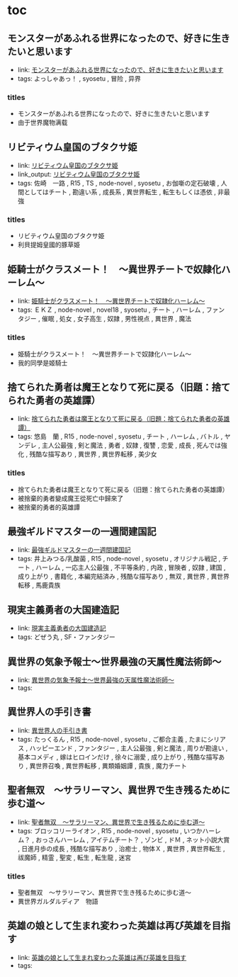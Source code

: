 # toc

## モンスターがあふれる世界になったので、好きに生きたいと思います

- link: [モンスターがあふれる世界になったので、好きに生きたいと思います](%E3%83%A2%E3%83%B3%E3%82%B9%E3%82%BF%E3%83%BC%E3%81%8C%E3%81%82%E3%81%B5%E3%82%8C%E3%82%8B%E4%B8%96%E7%95%8C%E3%81%AB%E3%81%AA%E3%81%A3%E3%81%9F%E3%81%AE%E3%81%A7%E3%80%81%E5%A5%BD%E3%81%8D%E3%81%AB%E7%94%9F%E3%81%8D%E3%81%9F%E3%81%84%E3%81%A8%E6%80%9D%E3%81%84%E3%81%BE%E3%81%99/)
- tags: よっしゃあっ！ , syosetu , 冒险 , 异界

### titles

- モンスターがあふれる世界になったので、好きに生きたいと思います
- 由于世界魔物满载

## リビティウム皇国のブタクサ姫

- link: [リビティウム皇国のブタクサ姫](%E3%83%AA%E3%83%93%E3%83%86%E3%82%A3%E3%82%A6%E3%83%A0%E7%9A%87%E5%9B%BD%E3%81%AE%E3%83%96%E3%82%BF%E3%82%AF%E3%82%B5%E5%A7%AB/)
- link_output: [リビティウム皇国のブタクサ姫](../cm_out/%E3%83%AA%E3%83%93%E3%83%86%E3%82%A3%E3%82%A6%E3%83%A0%E7%9A%87%E5%9B%BD%E3%81%AE%E3%83%96%E3%82%BF%E3%82%AF%E3%82%B5%E5%A7%AB/)
- tags: 佐崎　一路 , R15 , TS , node-novel , syosetu , お伽噺の定石破壊 , 人間としてはチート , 勘違い系 , 成長系 , 異世界転生 , 転生もしくは憑依 , 非最強

### titles

- リビティウム皇国のブタクサ姫
- 利貝提姆皇國的豚草姫

## 姫騎士がクラスメート！　〜異世界チートで奴隷化ハーレム〜

- link: [姫騎士がクラスメート！　〜異世界チートで奴隷化ハーレム〜](%E5%A7%AB%E9%A8%8E%E5%A3%AB%E3%81%8C%E3%82%AF%E3%83%A9%E3%82%B9%E3%83%A1%E3%83%BC%E3%83%88%EF%BC%81%E3%80%80%E3%80%9C%E7%95%B0%E4%B8%96%E7%95%8C%E3%83%81%E3%83%BC%E3%83%88%E3%81%A7%E5%A5%B4%E9%9A%B7%E5%8C%96%E3%83%8F%E3%83%BC%E3%83%AC%E3%83%A0%E3%80%9C/)
- tags: ＥＫＺ , node-novel , novel18 , syosetu , チート , ハーレム , ファンタジー , 催眠 , 処女 , 女子高生 , 奴隷 , 男性視点 , 異世界 , 魔法

### titles

- 姫騎士がクラスメート！　〜異世界チートで奴隷化ハーレム〜
- 我的同學是姬騎士

## 捨てられた勇者は魔王となりて死に戻る（旧題：捨てられた勇者の英雄譚）

- link: [捨てられた勇者は魔王となりて死に戻る（旧題：捨てられた勇者の英雄譚）](%E6%8D%A8%E3%81%A6%E3%82%89%E3%82%8C%E3%81%9F%E5%8B%87%E8%80%85%E3%81%AF%E9%AD%94%E7%8E%8B%E3%81%A8%E3%81%AA%E3%82%8A%E3%81%A6%E6%AD%BB%E3%81%AB%E6%88%BB%E3%82%8B%EF%BC%88%E6%97%A7%E9%A1%8C%EF%BC%9A%E6%8D%A8%E3%81%A6%E3%82%89%E3%82%8C%E3%81%9F%E5%8B%87%E8%80%85%E3%81%AE%E8%8B%B1%E9%9B%84%E8%AD%9A%EF%BC%89/)
- tags: 悠島　蘭 , R15 , node-novel , syosetu , チート , ハーレム , バトル , ヤンデレ , 主人公最強 , 剣と魔法 , 勇者 , 奴隷 , 復讐 , 恋愛 , 成長 , 死んでは強化 , 残酷な描写あり , 異世界 , 異世界転移 , 美少女

### titles

- 捨てられた勇者は魔王となりて死に戻る（旧題：捨てられた勇者の英雄譚）
- 被捨棄的勇者變成魔王從死亡中歸來了
- 被捨棄的勇者的英雄譚

## 最強ギルドマスターの一週間建国記

- link: [最強ギルドマスターの一週間建国記](%E6%9C%80%E5%BC%B7%E3%82%AE%E3%83%AB%E3%83%89%E3%83%9E%E3%82%B9%E3%82%BF%E3%83%BC%E3%81%AE%E4%B8%80%E9%80%B1%E9%96%93%E5%BB%BA%E5%9B%BD%E8%A8%98/)
- tags: 井上みつる/乳酸菌 , R15 , node-novel , syosetu , オリジナル戦記 , チート , ハーレム , 一応主人公最強 , 不平等条約 , 内政 , 冒険者 , 奴隷 , 建国 , 成り上がり , 書籍化 , 本編完結済み , 残酷な描写あり , 無双 , 異世界 , 異世界転移 , 馬鹿貴族

## 現実主義勇者の大国建造記

- link: [現実主義勇者の大国建造記](%E7%8F%BE%E5%AE%9F%E4%B8%BB%E7%BE%A9%E5%8B%87%E8%80%85%E3%81%AE%E5%A4%A7%E5%9B%BD%E5%BB%BA%E9%80%A0%E8%A8%98/)
- tags: どぜう丸 , SF・ファンタジー

## 異世界の気象予報士～世界最強の天属性魔法術師～

- link: [異世界の気象予報士～世界最強の天属性魔法術師～](%E7%95%B0%E4%B8%96%E7%95%8C%E3%81%AE%E6%B0%97%E8%B1%A1%E4%BA%88%E5%A0%B1%E5%A3%AB%EF%BD%9E%E4%B8%96%E7%95%8C%E6%9C%80%E5%BC%B7%E3%81%AE%E5%A4%A9%E5%B1%9E%E6%80%A7%E9%AD%94%E6%B3%95%E8%A1%93%E5%B8%AB%EF%BD%9E/)
- tags: 

## 異世界人の手引き書

- link: [異世界人の手引き書](%E7%95%B0%E4%B8%96%E7%95%8C%E4%BA%BA%E3%81%AE%E6%89%8B%E5%BC%95%E3%81%8D%E6%9B%B8/)
- tags: たっくるん , R15 , node-novel , syosetu , ご都合主義 , たまにシリアス , ハッピーエンド , ファンタジー , 主人公最強 , 剣と魔法 , 周りが勘違い , 基本コメディ , 嫁はヒロインだけ , 徐々に溺愛 , 成り上がり , 残酷な描写あり , 異世界召喚 , 異世界転移 , 異類婚姻譚 , 貴族 , 魔力チート

## 聖者無双　～サラリーマン、異世界で生き残るために歩む道～

- link: [聖者無双　～サラリーマン、異世界で生き残るために歩む道～](%E8%81%96%E8%80%85%E7%84%A1%E5%8F%8C%E3%80%80%EF%BD%9E%E3%82%B5%E3%83%A9%E3%83%AA%E3%83%BC%E3%83%9E%E3%83%B3%E3%80%81%E7%95%B0%E4%B8%96%E7%95%8C%E3%81%A7%E7%94%9F%E3%81%8D%E6%AE%8B%E3%82%8B%E3%81%9F%E3%82%81%E3%81%AB%E6%AD%A9%E3%82%80%E9%81%93%EF%BD%9E/)
- tags: ブロッコリーライオン , R15 , node-novel , syosetu , いつかハーレム？ , おっさんハーレム , アイテムチート？ , ゾンビ , ドＭ , ネット小説大賞 , 日進月歩の成長 , 残酷な描写あり , 治癒士 , 物体Ｘ , 異世界 , 異世界転生 , 祓魔師 , 精霊 , 聖変 , 転生 , 転生龍 , 迷宮

### titles

- 聖者無双　～サラリーマン、異世界で生き残るために歩む道～
- 異世界ガルダルディア　物語

## 英雄の娘として生まれ変わった英雄は再び英雄を目指す

- link: [英雄の娘として生まれ変わった英雄は再び英雄を目指す](%E8%8B%B1%E9%9B%84%E3%81%AE%E5%A8%98%E3%81%A8%E3%81%97%E3%81%A6%E7%94%9F%E3%81%BE%E3%82%8C%E5%A4%89%E3%82%8F%E3%81%A3%E3%81%9F%E8%8B%B1%E9%9B%84%E3%81%AF%E5%86%8D%E3%81%B3%E8%8B%B1%E9%9B%84%E3%82%92%E7%9B%AE%E6%8C%87%E3%81%99/)
- tags:
